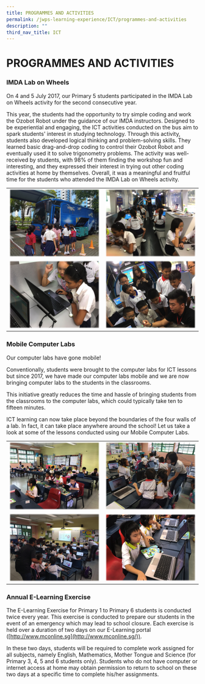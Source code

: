 ```yaml
---
title: PROGRAMMES AND ACTIVITIES
permalink: /jwps-learning-experience/ICT/programmes-and-activities
description: ""
third_nav_title: ICT
---
```

# PROGRAMMES AND ACTIVITIES

### IMDA Lab on Wheels

On 4 and 5 July 2017, our Primary 5 students participated in the IMDA Lab on Wheels activity for the second consecutive year.

This year, the students had the opportunity to try simple coding and work the Ozobot Robot under the guidance of our IMDA instructors. Designed to be experiential and engaging, the ICT activities conducted on the bus aim to spark students' interest in studying technology. Through this activity, students also developed logical thinking and problem-solving skills. They learned basic drag-and-drop coding to control their Ozobot Robot and eventually used it to solve trigonometry problems. The activity was well-received by students, with 98% of them finding the workshop fun and interesting, and they expressed their interest in trying out other coding activities at home by themselves. Overall, it was a meaningful and fruitful time for the students who attended the IMDA Lab on Wheels activity.
  
|   |   |
|:-:|---|
| ![](/images/JWPS%20LEARNING%20EXPERIENCE/ICT/PROGRAMMES%20AND%20ACTIVITIES/IMDA%20(1).png)  |![](/images/JWPS%20LEARNING%20EXPERIENCE/ICT/PROGRAMMES%20AND%20ACTIVITIES/IMDA%20(2).png)   |
| ![](/images/JWPS%20LEARNING%20EXPERIENCE/ICT/PROGRAMMES%20AND%20ACTIVITIES/IMDA%20(3).png)  | ![](/images/JWPS%20LEARNING%20EXPERIENCE/ICT/PROGRAMMES%20AND%20ACTIVITIES/IMDA%20(4).png)  |


### Mobile Computer Labs  


Our computer labs have gone mobile!

Conventionally, students were brought to the computer labs for ICT lessons but since 2017, we have made our computer labs mobile and we are now bringing computer labs to the students in the classrooms.

This initiative greatly reduces the time and hassle of bringing students from the classrooms to the computer labs, which could typically take ten to fifteen minutes.

ICT learning can now take place beyond the boundaries of the four walls of a lab. In fact, it can take place anywhere around the school! Let us take a look at some of the lessons conducted using our Mobile Computer Labs.

|   |   |
|:-:|---|
| ![](/images/JWPS%20LEARNING%20EXPERIENCE/ICT/PROGRAMMES%20AND%20ACTIVITIES/Mobile%20Computer%20Labs%20(1).png)  |  ![](/images/JWPS%20LEARNING%20EXPERIENCE/ICT/PROGRAMMES%20AND%20ACTIVITIES/Mobile%20Computer%20Labs%20(2).png)  |
| ![](/images/JWPS%20LEARNING%20EXPERIENCE/ICT/PROGRAMMES%20AND%20ACTIVITIES/Mobile%20Computer%20Labs%20(3).png)   |  ![](/images/JWPS%20LEARNING%20EXPERIENCE/ICT/PROGRAMMES%20AND%20ACTIVITIES/Mobile%20Computer%20Labs%20(4).png)  |

### Annual E-Learning Exercise

The E-Learning Exercise for Primary 1 to Primary 6 students is conducted twice every year. This exercise is conducted to prepare our students in the event of an emergency which may lead to school closure. Each exercise is held over a duration of two days on our E-Learning portal ([http://www.mconline.sg](http://www.mconline.sg/)).

In these two days, students will be required to complete work assigned for all subjects, namely English, Mathematics, Mother Tongue and Science (for Primary 3, 4, 5 and 6 students only). Students who do not have computer or internet access at home may obtain permission to return to school on these two days at a specific time to complete his/her assignments.
